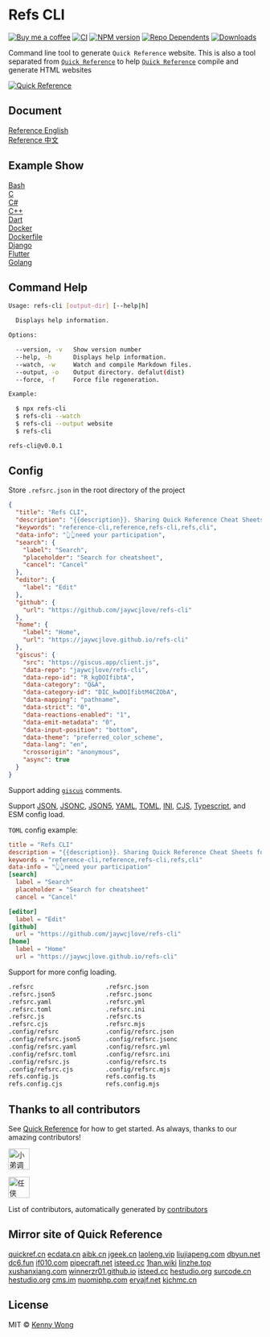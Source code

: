 Refs CLI
===

<!--rehype:ignore:start-->
[![Buy me a coffee](https://img.shields.io/badge/Buy%20me%20a%20coffee-048754?logo=buymeacoffee)](https://jaywcjlove.github.io/#/sponsor)
[![CI](https://github.com/jaywcjlove/refs-cli/actions/workflows/ci.yml/badge.svg)](https://github.com/jaywcjlove/refs-cli/actions/workflows/ci.yml)
[![NPM version](https://img.shields.io/npm/v/refs-cli.svg?style=flat)](https://npmjs.org/package/refs-cli)
[![Repo Dependents](https://badgen.net/github/dependents-repo/jaywcjlove/refs-cli)](https://github.com/jaywcjlove/refs-cli/network/dependents)
[![Downloads](https://img.shields.io/npm/dm/refs-cli.svg?style=flat)](https://www.npmjs.com/package/refs-cli)
<!--rehype:ignore:end-->

Command line tool to generate `Quick Reference` website. This is also a tool separated from [`Quick Reference`](https://jaywcjlove.github.io/reference) to help [`Quick Reference`](https://jaywcjlove.github.io/reference) compile and generate HTML websites

<!--rehype:ignore:start-->
[![Quick Reference](https://user-images.githubusercontent.com/1680273/201931931-d8559417-0a15-46af-a009-ec1e56e5b778.png)](https://jaywcjlove.github.io/reference)
<!--rehype:ignore:end-->

## Document

[Reference English](./docs/quickreference.md)<!--rehype:style=background: rgb(92 107 192);&class=contributing&data-info=👆See what's missing?-->   
[Reference 中文](https://jaywcjlove.github.io/reference/docs/quickreference.html)<!--rehype:style=background: rgb(139 170 229);&class=contributing-->   
<!--rehype:class=home-card-->

## Example Show

[Bash](https://jaywcjlove.github.io/reference/docs/bash.html)<!--rehype:style=background: rgb(72 143 223);-->  
[C](https://jaywcjlove.github.io/reference/docs/c.html)<!--rehype:style=background: rgb(92 107 192);-->  
[C#](https://jaywcjlove.github.io/reference/docs/cs.html)<!--rehype:style=background: rgb(6 147 13);&class=contributing-->  
[C++](https://jaywcjlove.github.io/reference/docs/cpp.html)<!--rehype:style=background: rgb(6 147 13);&class=contributing-->  
[Dart](https://jaywcjlove.github.io/reference/docs/dart.html)<!--rehype:style=background: rgb(64 196 255);-->  
[Docker](https://jaywcjlove.github.io/reference/docs/docker.html)<!--rehype:style=background: rgb(72 143 223);-->  
[Dockerfile](https://jaywcjlove.github.io/reference/docs/dockerfile.html)<!--rehype:style=background: rgb(0 72 153);&class=tag&data-lang=Docker-->  
[Django](https://jaywcjlove.github.io/reference/docs/djiango.html)<!--rehype:style=background: rgb(12 75 51);&class=contributing tag&data-lang=Python-->  
[Flutter](https://jaywcjlove.github.io/reference/docs/flutter.html)<!--rehype:style=background-image: linear-gradient(to left, rgba(236 72 153 / var(\-\-bg\-opacity)), rgba(167 139 250 / var(\-\-bg\-opacity)));&class=contributing tag&data-lang=Dart-->  
[Golang](https://jaywcjlove.github.io/reference/docs/golang.html)<!--rehype:style=background-image: linear-gradient(to left, rgba(74 222 128 / var(\-\-bg\-opacity)), rgba(59 130 246 / var(\-\-bg\-opacity)));-->  
<!--rehype:class=home-card-->

<!--rehype:ignore:start-->
## Command Help

```bash
Usage: refs-cli [output-dir] [--help|h]

  Displays help information.

Options:

  --version, -v   Show version number
  --help, -h      Displays help information.
  --watch, -w     Watch and compile Markdown files.
  --output, -o    Output directory. defalut(dist)
  --force, -f     Force file regeneration.

Example:

  $ npx refs-cli
  $ refs-cli --watch
  $ refs-cli --output website
  $ refs-cli

refs-cli@v0.0.1
```

## Config

Store `.refsrc.json` in the root directory of the project

```json
{
  "title": "Refs CLI",
  "description": "{{description}}. Sharing Quick Reference Cheat Sheets for Developers",
  "keywords": "reference-cli,reference,refs-cli,refs,cli",
  "data-info": "👆👆need your participation",
  "search": {
    "label": "Search",
    "placeholder": "Search for cheatsheet",
    "cancel": "Cancel"
  },
  "editor": {
    "label": "Edit"
  },
  "github": {
    "url": "https://github.com/jaywcjlove/refs-cli"
  },
  "home": {
    "label": "Home",
    "url": "https://jaywcjlove.github.io/refs-cli"
  },
  "giscus": {
    "src": "https://giscus.app/client.js",
    "data-repo": "jaywcjlove/refs-cli",
    "data-repo-id": "R_kgDOIfibtA",
    "data-category": "Q&A",
    "data-category-id": "DIC_kwDOIfibtM4CZObA",
    "data-mapping": "pathname",
    "data-strict": "0",
    "data-reactions-enabled": "1",
    "data-emit-metadata": "0",
    "data-input-position": "bottom",
    "data-theme": "preferred_color_scheme",
    "data-lang": "en",
    "crossorigin": "anonymous",
    "async": true
  }
}
```

Support adding [`giscus`](https://giscus.app) comments.

Support [JSON](https://www.json.org), [JSONC](https://github.com/microsoft/node-jsonc-parser), [JSON5](https://json5.org/), [YAML](https://yaml.org/), [TOML](https://toml.io), [INI](https://en.wikipedia.org/wiki/INI_file), [CJS](http://www.commonjs.org), [Typescript](https://www.typescriptlang.org/), and ESM config load.

`TOML` config example:

```toml
title = "Refs CLI"
description = "{{description}}. Sharing Quick Reference Cheat Sheets for Developers"
keywords = "reference-cli,reference,refs-cli,refs,cli"
data-info = "👆👆need your participation"
[search]
  label = "Search"
  placeholder = "Search for cheatsheet"
  cancel = "Cancel"

[editor]
  label = "Edit"
[github]
  url = "https://github.com/jaywcjlove/refs-cli"
[home]
  label = "Home"
  url = "https://jaywcjlove.github.io/refs-cli"
```

Support for more config loading.

```bash
.refsrc                    .refsrc.json
.refsrc.json5              .refsrc.jsonc
.refsrc.yaml               .refsrc.yml
.refsrc.toml               .refsrc.ini
.refsrc.js                 .refsrc.ts
.refsrc.cjs                .refsrc.mjs
.config/refsrc             .config/refsrc.json
.config/refsrc.json5       .config/refsrc.jsonc
.config/refsrc.yaml        .config/refsrc.yml
.config/refsrc.toml        .config/refsrc.ini
.config/refsrc.js          .config/refsrc.ts
.config/refsrc.cjs         .config/refsrc.mjs
refs.config.js             refs.config.ts
refs.config.cjs            refs.config.mjs
```
<!--rehype:ignore:end-->

## Thanks to all contributors
<!--rehype:wrap-style=text-align: center;max-width: 650px;margin: 0 auto;&class=home-title-reset-->

See [Quick Reference](./docs/quickreference.md) for how to get started. As always, thanks to our amazing contributors!
<!--rehype:style=padding-bottom:1rem;-->

<!--GAMFC--><a href="https://github.com/jaywcjlove" title="小弟调调"><img src="https://avatars.githubusercontent.com/u/1680273?v=4" width="42;" alt="小弟调调"/></a>
<a href="https://github.com/renxia" title="任侠"><img src="https://avatars.githubusercontent.com/u/2276421?v=4" width="42;" alt="任侠"/></a><!--GAMFC-END-->

List of contributors, automatically generated by [contributors](https://github.com/jaywcjlove/github-action-contributors)
<!--rehype:style=padding-top:1rem;-->

## Mirror site of Quick Reference
<!--rehype:wrap-style=text-align: center;max-width: 650px;margin: 0 auto;&class=home-title-reset-->

[quickref.cn](https://quickref.cn)<!--rehype:target=_blank-->
[ecdata.cn](http://ref.ecdata.cn)<!--rehype:target=_blank-->
[aibk.cn](https://quickref.aibk.cn)<!--rehype:target=_blank-->
[jgeek.cn](http://reference.jgeek.cn/)<!--rehype:target=_blank-->
[laoleng.vip](http://bbs.laoleng.vip/reference/)<!--rehype:target=_blank-->
[liujiapeng.com](https://www.liujiapeng.com/)<!--rehype:target=_blank-->
[dbyun.net](https://www.dbyun.net/reference/index.html)<!--rehype:target=_blank-->
[dc6.fun](https://dc6.fun/reference/)<!--rehype:target=_blank-->
[if010.com](https://quickref.if010.com/)<!--rehype:target=_blank-->
[pipecraft.net](https://quickref.pipecraft.net/)<!--rehype:target=_blank&class=contributing&data-info=👆需要梯子-->
[isteed.cc](https://ref.isteed.cc/)<!--rehype:target=_blank-->
[1han.wiki](https://code.1han.wiki/)<!--rehype:target=_blank-->
[linzhe.top](https://linzhe.top/)<!--rehype:target=_blank-->
[xushanxiang.com](https://xushanxiang.com/ref/)<!--rehype:target=_blank-->
[winnerzr01.github.io](https://winnerzr01.github.io/Quick-Reference/index.html)<!--rehype:target=_blank&class=contributing&data-info=👆需要梯子-->
[isteed.cc](https://ref.isteed.cc/)<!--rehype:target=_blank-->
[hestudio.org](https://quickref.hestudio.org)<!--rehype:target=_blank-->
[surcode.cn](https://ref.surcode.cn)<!--rehype:target=_blank-->
[hestudio.org](https://quickref.hestudio.org)<!--rehype:target=_blank-->
[cms.im](https://quickref.cms.im/)<!--rehype:target=_blank-->
[nuomiphp.com](https://reference.tool.nuomiphp.com/)<!--rehype:target=_blank-->
[eryajf.net](https://ref.eryajf.net/)<!--rehype:target=_blank&class=contributing&data-info=👆每天自动同步-->
[kjchmc.cn](https://ref.kjchmc.cn/)<!--rehype:target=_blank&class=contributing&data-info=👆实时同步，自动切换国内外节点-->
<!--rehype:class=home-card home-links-->


<!--rehype:ignore:start-->
## License

MIT © [Kenny Wong](https://github.com/jaywcjlove)
<!--rehype:ignore:end-->
